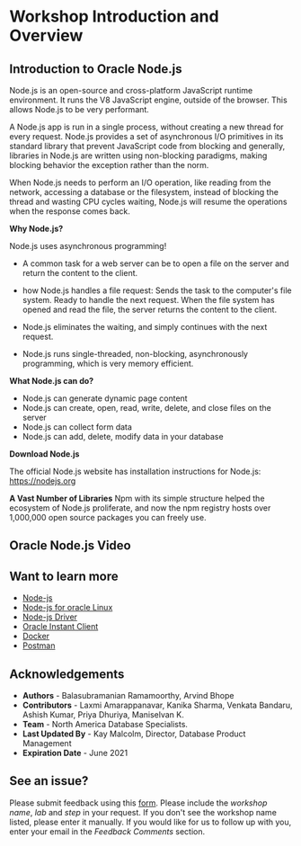 # Workshop Introduction and Overview

## Introduction to Oracle Node.js 

Node.js is an open-source and cross-platform JavaScript runtime environment. It runs the V8 JavaScript engine, outside of the browser. This allows Node.js to be very performant.

A Node.js app is run in a single process, without creating a new thread for every request. Node.js provides a set of asynchronous I/O primitives in its standard library that prevent JavaScript code from blocking and generally, libraries in Node.js are written using non-blocking paradigms, making blocking behavior the exception rather than the norm. 

When Node.js needs to perform an I/O operation, like reading from the network, accessing a database or the filesystem, instead of blocking the thread and wasting CPU cycles waiting, Node.js will resume the operations when the response comes back.

**Why Node.js?**

  Node.js uses asynchronous programming!
-	A common task for a web server can be to open a file on the server and return the content to the client.
-	how Node.js handles a file request:
	     Sends the task to the computer's file system.
         Ready to handle the next request.
         When the file system has opened and read the file, the server returns the content to the client.
         
-	Node.js eliminates the waiting, and simply continues with the next request.
-	Node.js runs single-threaded, non-blocking, asynchronously programming, which is very memory efficient.

**What Node.js can do?**
-	Node.js can generate dynamic page content
-	Node.js can create, open, read, write, delete, and close files on the server
-	Node.js can collect form data
-	Node.js can add, delete, modify data in your database

**Download Node.js**

   The official Node.js website has installation instructions for Node.js: https://nodejs.org

**A Vast Number of Libraries**
   Npm with its simple structure helped the ecosystem of Node.js proliferate, and now the npm registry hosts over 1,000,000 open source packages you can freely use.

## Oracle Node.js Video
  
 [](youtube:zQtRwTOwisI)

## Want to learn more

- [Node-js](https//nodejs.org/en/)
- [Node-js for oracle Linux](https//yum.oracle.com/oracle-linux-nodejs.html)  
- [Node-js Driver](https//oracle.github.io/node-oracledb/)
- [Oracle Instant Client](https//www.oracle.com/in/database/technologies/instant-client/downloads.html)
- [Docker](https//www.docker.com/)
- [Postman](https//www.postman.com/)

## Acknowledgements

- **Authors** - Balasubramanian Ramamoorthy, Arvind Bhope
- **Contributors** - Laxmi Amarappanavar, Kanika Sharma, Venkata Bandaru, Ashish Kumar, Priya Dhuriya,         Maniselvan K.
- **Team** - North America Database Specialists.
- **Last Updated By** - Kay Malcolm, Director, Database Product Management
- **Expiration Date** - June 2021

## **See an issue?**
Please submit feedback using this [form](https://apexapps.oracle.com/pls/apex/f?p=133:1:::::P1_FEEDBACK:1). Please include the *workshop name*, *lab* and *step* in your request.  If you don't see the workshop name listed, please enter it manually. If you would like for us to follow up with you, enter your email in the *Feedback Comments* section.


